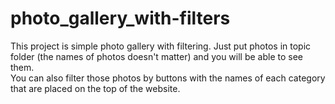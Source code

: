 # photo_gallery_with-filters

This project is simple photo gallery with filtering. Just put photos in topic folder (the names of photos doesn't matter) and you will be able to see them.
<br>
You can also filter those photos by buttons with the names of each category that are placed on the top of the website.
